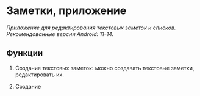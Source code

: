 # Заметки, приложение

_Приложение для редактирования текстовых заметок и списков._
_*Рекомендованные версии Android: 11-14.*_

## Функции

1. Создание текстовых заметок: можно создавать текстовые заметки, редактировать их.

1. Создание 